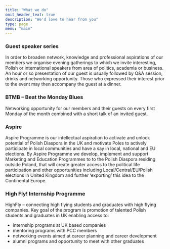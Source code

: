 ```yaml
---
title: "What we do"
omit_header_text: true
description: "We'd love to hear from you"
type: page
menu: "main"
---
```


### Guest speaker series

In order to broaden network, knowledge and professional aspirations of our members we organise evening gatherings to which we invite interesting, Polish or international speakers from area of politics, academia or business. An hour or so presentation of our guest is usually followed by Q&A session, drinks and networking opportunity. Those who expressed their interest prior to the event may then accompany the guest at a dinner.

### BTMB – Beat the Monday Blues

Networking opportunity for our members and their guests on every first Monday of the month combined with a short talk of an invited guest.

### Aspire

Aspire Programme is our intellectual aspiration to activate and unlock potential of Polish Diaspora in the UK and motivate Poles to actively participate in local communities and have a say in local, national and EU elections.
By Aspire Programme we develop, implement and support Marketing and Education Programmes to to the Polish Diaspora residing outside Poland, that will create greater access to the political life participation and other opportunities including Local/Central/EU/Polish elections in United Kingdom and further ‘exporting’ this idea to the Continental Europe.

### High Fly! Internship Programme

HighFly – connecting high flying students and graduates with high flying companies.
Key goal of the program is promotion of talented Polish students and graduates in UK enabling access to:
- internship programs at UK based companies
- mentoring programs with PCC members
- networking events aimed at career planning and career development
- alumni programs and opportunity to meet with other graduates